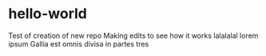 # hello-world
Test of creation of new repo
Making edits to see how it works
lalalalal   lorem ipsum Gallia est omnis divisa in partes tres
